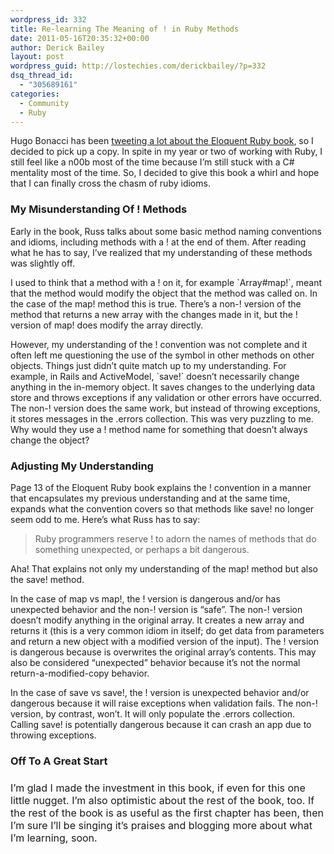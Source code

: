 ```yaml
---
wordpress_id: 332
title: Re-learning The Meaning of ! in Ruby Methods
date: 2011-05-16T20:35:32+00:00
author: Derick Bailey
layout: post
wordpress_guid: http://lostechies.com/derickbailey/?p=332
dsq_thread_id:
  - "305689161"
categories:
  - Community
  - Ruby
---
```

Hugo Bonacci has been [tweeting a lot about the Eloquent Ruby book](https://twitter.com/#!/hugoware/status/69971179498250240), so I decided to pick up a copy. In spite in my year or two of working with Ruby, I still feel like a n00b most of the time because I&#8217;m still stuck with a C# mentality most of the time. So, I decided to give this book a whirl and hope that I can finally cross the chasm of ruby idioms.

 

### My Misunderstanding Of ! Methods

Early in the book, Russ talks about some basic method naming conventions and idioms, including methods with a ! at the end of them. After reading what he has to say, I&#8217;ve realized that my understanding of these methods was slightly off.

I used to think that a method with a ! on it, for example \`Array#map!\`, meant that the method would modify the object that the method was called on. In the case of the map! method this is true. There&#8217;s a non-! version of the method that returns a new array with the changes made in it, but the ! version of map! does modify the array directly.

However, my understanding of the ! convention was not complete and it often left me questioning the use of the symbol in other methods on other objects. Things just didn&#8217;t quite match up to my understanding. For example, in Rails and ActiveModel, \`save!\` doesn&#8217;t necessarily change anything in the in-memory object. It saves changes to the underlying data store and throws exceptions if any validation or other errors have occurred. The non-! version does the same work, but instead of throwing exceptions, it stores messages in the .errors collection. This was very puzzling to me. Why would they use a ! method name for something that doesn&#8217;t always change the object?

 

### Adjusting My Understanding

Page 13 of the Eloquent Ruby book explains the ! convention in a manner that encapsulates my previous understanding and at the same time, expands what the convention covers so that methods like save! no longer seem odd to me. Here&#8217;s what Russ has to say:

> Ruby programmers reserve ! to adorn the names of methods that do something unexpected, or perhaps a bit dangerous.

Aha! That explains not only my understanding of the map! method but also the save! method.

In the case of map vs map!, the ! version is dangerous and/or has unexpected behavior and the non-! version is &#8220;safe&#8221;. The non-! version doesn&#8217;t modify anything in the original array. It creates a new array and returns it (this is a very common idiom in itself; do get data from parameters and return a new object with a modified version of the input). The ! version is dangerous because is overwrites the original array&#8217;s contents. This may also be considered &#8220;unexpected&#8221; behavior because it&#8217;s not the normal return-a-modified-copy behavior.

In the case of save vs save!, the ! version is unexpected behavior and/or dangerous because it will raise exceptions when validation fails. The non-! version, by contrast, won&#8217;t. It will only populate the .errors collection. Calling save! is potentially dangerous because it can crash an app due to throwing exceptions.

 

### Off To A Great Start

### <span style="font-weight: normal; font-size: medium;">I&#8217;m glad I made the investment in this book, if even for this one little nugget. I&#8217;m also optimistic about the rest of the book, too. If the rest of the book is as useful as the first chapter has been, then I&#8217;m sure I&#8217;ll be singing it&#8217;s praises and blogging more about what I&#8217;m learning, soon. </span>